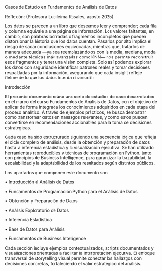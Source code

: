 Casos de Estudio en Fundamentos de Análisis de Datos

Reflexión: (Profesora Lucileima Rosales, agosto 2025)

Los datos se parecen a un libro que deseamos leer y comprender; cada fila y columna equivale a una página de información. Los valores faltantes, en cambio, son palabras borradas o fragmentos incompletos que pueden distorsionar la historia que los datos cuentan. Pasarlos por alto implica el riesgo de sacar conclusiones equivocadas, mientras que, tratarlos de manera adecuada —ya sea reemplazándolos con la media, mediana, moda o mediante técnicas más avanzadas como KNN— nos permite reconstruir esos fragmentos y tener una visión completa. Solo así podemos explorar los datos con seguridad e identificar patrones reales y tomar decisiones respaldadas por la información, asegurando que cada insight refleje fielmente lo que los datos intentan transmitir

Introducción

El presente documento reúne una serie de estudios de caso desarrollados en el marco del curso Fundamentos de Análisis de Datos, con el objetivo de aplicar de forma integrada los conocimientos adquiridos en cada etapa del proceso analítico. A través de ejemplos prácticos, se busca demostrar cómo transformar datos en hallazgos relevantes, y cómo estos pueden convertirse en recomendaciones accionables para la toma de decisiones estratégicas.

Cada caso ha sido estructurado siguiendo una secuencia lógica que refleja el ciclo completo de análisis, desde la obtención y preparación de datos hasta la inferencia estadística y la visualización ejecutiva. Se han utilizado herramientas reproducibles y técnicas de programación en Python, junto con principios de Business Intelligence, para garantizar la trazabilidad, la escalabilidad y la adaptabilidad de los resultados según distintos públicos.

Los apartados que componen este documento son:

•	Introducción al Análisis de Datos

•	Fundamentos de Programación Python para el Análisis de Datos

•	Obtención y Preparación de Datos

•	Análisis Exploratorio de Datos

•	Inferencia Estadística

•	Base de Datos para Análisis

•	Fundamentos de Business Intelligence

Cada sección incluye ejemplos contextualizados, scripts documentados y visualizaciones orientadas a facilitar la interpretación ejecutiva. El enfoque transversal de storytelling visual permite conectar los hallazgos con decisiones concretas, fortaleciendo el valor estratégico del análisis.
